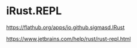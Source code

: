 # iRust.REPL
https://flathub.org/apps/io.github.sigmasd.IRust

https://www.jetbrains.com/help/rust/rust-repl.html
